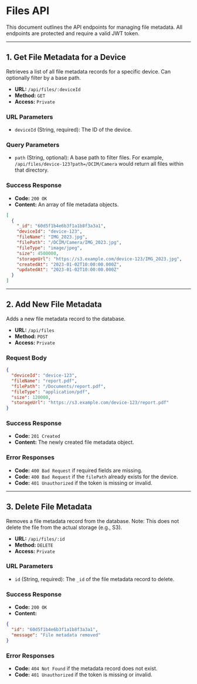 # Files API

This document outlines the API endpoints for managing file metadata. All endpoints are protected and require a valid JWT token.

---

## 1. Get File Metadata for a Device

Retrieves a list of all file metadata records for a specific device. Can optionally filter by a base path.

- **URL:** `/api/files/:deviceId`
- **Method:** `GET`
- **Access:** `Private`

### URL Parameters
- `deviceId` (String, required): The ID of the device.

### Query Parameters
- `path` (String, optional): A base path to filter files. For example, `/api/files/device-123?path=/DCIM/Camera` would return all files within that directory.

### Success Response
- **Code:** `200 OK`
- **Content:** An array of file metadata objects.

```json
[
  {
    "_id": "60d5f1b4e6b3f1a1b8f3a3a1",
    "deviceId": "device-123",
    "fileName": "IMG_2023.jpg",
    "filePath": "/DCIM/Camera/IMG_2023.jpg",
    "fileType": "image/jpeg",
    "size": 4500000,
    "storageUrl": "https://s3.example.com/device-123/IMG_2023.jpg",
    "createdAt": "2023-01-02T10:00:00.000Z",
    "updatedAt": "2023-01-02T10:00:00.000Z"
  }
]
```

---

## 2. Add New File Metadata

Adds a new file metadata record to the database.

- **URL:** `/api/files`
- **Method:** `POST`
- **Access:** `Private`

### Request Body

```json
{
  "deviceId": "device-123",
  "fileName": "report.pdf",
  "filePath": "/Documents/report.pdf",
  "fileType": "application/pdf",
  "size": 120000,
  "storageUrl": "https://s3.example.com/device-123/report.pdf"
}
```

### Success Response

- **Code:** `201 Created`
- **Content:** The newly created file metadata object.

### Error Responses
- **Code:** `400 Bad Request` if required fields are missing.
- **Code:** `400 Bad Request` if the `filePath` already exists for the device.
- **Code:** `401 Unauthorized` if the token is missing or invalid.

---

## 3. Delete File Metadata

Removes a file metadata record from the database. Note: This does not delete the file from the actual storage (e.g., S3).

- **URL:** `/api/files/:id`
- **Method:** `DELETE`
- **Access:** `Private`

### URL Parameters
- `id` (String, required): The `_id` of the file metadata record to delete.

### Success Response

- **Code:** `200 OK`
- **Content:**
```json
{
  "id": "60d5f1b4e6b3f1a1b8f3a3a1",
  "message": "File metadata removed"
}
```

### Error Responses
- **Code:** `404 Not Found` if the metadata record does not exist.
- **Code:** `401 Unauthorized` if the token is missing or invalid.
